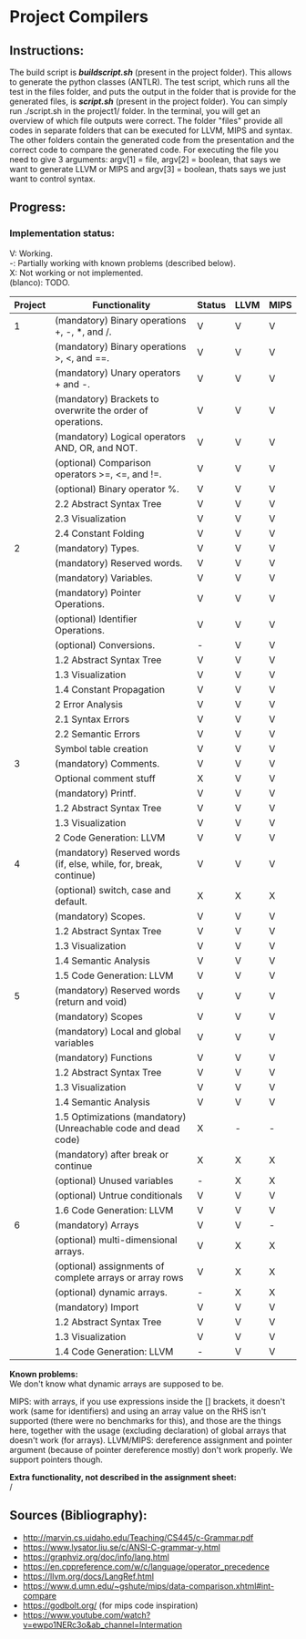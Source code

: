 # Project Compilers

## Instructions:

The build script is ***buildscript.sh*** (present in the project folder). This allows to generate the python classes (ANTLR).
The test script, which runs all the test in the files folder, and puts the output in the folder that is provide for the generated files, is ***script.sh*** (present in the project folder).
You can simply run ./script.sh in the project1/ folder. In the terminal, you will get an overview of which file outputs were correct.
The folder "files" provide all codes in separate folders that can be executed for LLVM, MIPS and syntax. The other folders contain the generated code from the presentation and the correct code to compare
the generated code.
For executing the file you need to give 3 arguments: argv[1] = file, argv[2] = boolean, that says we want to generate LLVM or MIPS and argv[3] = boolean, thats says we just want to control syntax.  

## Progress:

### Implementation status:

V: Working. \
-: Partially working with known problems (described below).  
X: Not working or not implemented.  
(blanco): TODO.

| Project | Functionality                                                      | Status | LLVM | MIPS |
|---------|--------------------------------------------------------------------|--------|------|------|
| 1       | (mandatory) Binary operations +, -, *, and /.                      | V      | V    | V    |
|         | (mandatory) Binary operations >, <, and ==.                        | V      | V    | V    |
|         | (mandatory) Unary operators + and -.                               | V      | V    | V    |
|         | (mandatory) Brackets to overwrite the order of operations.         | V      | V    | V    |
|         | (mandatory) Logical operators AND, OR, and NOT.                    | V      | V    | V    |
|         | (optional) Comparison operators >=, <=, and !=.                    | V      | V    | V    |
|         | (optional) Binary operator %.                                      | V      | V    | V    |
|         | 2.2 Abstract Syntax Tree                                           | V      | V    | V    |
|         | 2.3 Visualization                                                  | V      | V    | V    |
|         | 2.4 Constant Folding                                               | V      | V    | V    |
| 2       | (mandatory) Types.                                                 | V      | V    | V    |
|         | (mandatory) Reserved words.                                        | V      | V    | V    |
|         | (mandatory) Variables.                                             | V      | V    | V    |
|         | (mandatory) Pointer Operations.                                    | V      | V    | V    |
|         | (optional) Identifier Operations.                                  | V      | V    | V    |
|         | (optional) Conversions.                                            | -      | V    | V    |
|         | 1.2 Abstract Syntax Tree                                           | V      | V    | V    |
|         | 1.3 Visualization                                                  | V      | V    | V    |
|         | 1.4 Constant Propagation                                           | V      | V    | V    |
|         | 2 Error Analysis                                                   | V      | V    | V    |
|         | 2.1 Syntax Errors                                                  | V      | V    | V    |
|         | 2.2 Semantic Errors                                                | V      | V    | V    |
|         | Symbol table creation                                              | V      | V    | V    |
| 3       | (mandatory) Comments.                                              | V      | V    | V    |
|         | Optional comment stuff                                             | X      | V    | V    |
|         | (mandatory) Printf.                                                | V      | V    | V    |
|         | 1.2 Abstract Syntax Tree                                           | V      | V    | V    |
|         | 1.3 Visualization                                                  | V      | V    | V    |
|         | 2 Code Generation: LLVM                                            | V      | V    | V    |
| 4       | (mandatory) Reserved words (if, else, while, for, break, continue) | V      | V    | V    |
|         | (optional) switch, case and default.                               | X      | X    | X    |
|         | (mandatory) Scopes.                                                | V      | V    | V    |
|         | 1.2 Abstract Syntax Tree                                           | V      | V    | V    |
|         | 1.3 Visualization                                                  | V      | V    | V    |
|         | 1.4 Semantic Analysis                                              | V      | V    | V    |
|         | 1.5 Code Generation: LLVM                                          | V      | V    | V    |
| 5       | (mandatory) Reserved words (return and void)                       | V      | V    | V    |
|         | (mandatory) Scopes                                                 | V      | V    | V    |
|         | (mandatory) Local and global variables                             | V      | V    | V    |
|         | (mandatory) Functions                                              | V      | V    | V    |
|         | 1.2 Abstract Syntax Tree                                           | V      | V    | V    |
|         | 1.3 Visualization                                                  | V      | V    | V    |
|         | 1.4 Semantic Analysis                                              | V      | V    | V    |
|         | 1.5 Optimizations (mandatory) (Unreachable code and dead code)     | X      | -    | -    |
|         | (mandatory) after break or continue                                | X      | X    | X    |
|         | (optional) Unused variables                                        | -      | X    | X    |
|         | (optional) Untrue conditionals                                     | V      | V    | V    |
|         | 1.6 Code Generation: LLVM                                          | V      | V    | V    |
| 6       | (mandatory) Arrays                                                 | V      | V    | -    |
|         | (optional) multi-dimensional arrays.                               | V      | X    | X    |
|         | (optional) assignments of complete arrays or array rows            | V      | X    | X    |
|         | (optional) dynamic arrays.                                         | -      | X    | X    |
|         | (mandatory) Import                                                 | V      | V    | V    |
|         | 1.2 Abstract Syntax Tree                                           | V      | V    | V    |
|         | 1.3 Visualization                                                  | V      | V    | V    |
|         | 1.4 Code Generation: LLVM                                          | -      | V    | V    |

**Known problems:**\
We don't know what dynamic arrays are supposed to be.

MIPS: with arrays, if you use expressions inside the [] brackets, it doesn't work (same for identifiers) and using an array value on the RHS isn't supported (there were no benchmarks for this), and those are the things here, together with the usage (excluding declaration) of global arrays that doesn't work (for arrays).
LLVM/MIPS: dereference assignment and pointer argument (because of pointer dereference mostly) don't work properly. We support pointers though.


**Extra functionality, not described in the assignment sheet:** \
/

## Sources (Bibliography):
- http://marvin.cs.uidaho.edu/Teaching/CS445/c-Grammar.pdf
- https://www.lysator.liu.se/c/ANSI-C-grammar-y.html
- https://graphviz.org/doc/info/lang.html
- https://en.cppreference.com/w/c/language/operator_precedence
- https://llvm.org/docs/LangRef.html
- https://www.d.umn.edu/~gshute/mips/data-comparison.xhtml#int-compare
- https://godbolt.org/ (for mips code inspiration)
- https://www.youtube.com/watch?v=ewpo1NERc3o&ab_channel=Intermation